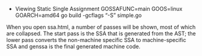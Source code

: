 * Viewing Static Single Assignment
GOSSAFUNC=main GOOS=linux GOARCH=amd64 go build -gcflags “-S” simple.go


When you open ssa.html, a number of passes will be shown, most of which are collapsed. The start pass is the SSA that is generated from the AST; the lower pass converts the non-machine specific SSA to machine-specific SSA and genssa is the final generated machine code.
